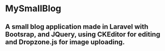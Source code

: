 # MySmallBlog

## A small blog application made in Laravel with Bootsrap, and JQuery, using CKEditor for editing and Dropzone.js for image uploading.
